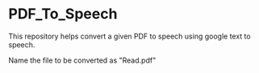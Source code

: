 # PDF_To_Speech
This repository helps convert a given PDF to speech using google text to speech.

Name the file to be converted as "Read.pdf"
